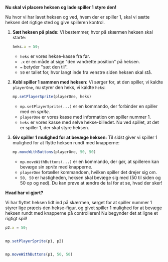 **Nu skal vi placere heksen og lade spiller 1 styre den!**

Nu hvor vi har lavet heksen og ved, hvem der er spiller 1, skal vi sætte heksen det rigtige sted og give spilleren kontrol.

1.  **Sæt heksen på plads:**
    Vi bestemmer, hvor på skærmen heksen skal starte:

    ```javascript
    heks.x = 50;
    ```

    * `heks` er vores hekse-kasse fra før.
    * `.x` er en måde at sige "den vandrette position" på heksen.
    * `=` betyder "sæt den til".
    * `50` er tallet for, hvor langt inde fra venstre siden heksen skal stå.

2.  **Kobl spiller 1 sammen med heksen:**
    Vi sørger for, at den spiller, vi kaldte `playerOne`, nu styrer den heks, vi kaldte `heks`:

    ```javascript
    mp.setPlayerSprite(playerOne, heks)
    ```

    * `mp.setPlayerSprite(...)` er en kommando, der forbinder en spiller med en *sprite*.
    * `playerOne` er vores kasse med information om spiller nummer 1.
    * `heks` er vores kasse med selve hekse-billedet. Nu ved spillet, at det er spiller 1, der skal styre heksen.

3.  **Giv spiller 1 mulighed for at bevæge heksen:**
    Til sidst giver vi spiller 1 mulighed for at flytte heksen rundt med knapperne:

    ```javascript
    mp.moveWithButtons(playerOne, 50, 50)
    ```

    * `mp.moveWithButtons(...)` er en kommando, der gør, at spilleren kan bevæge sin *sprite* med knapperne.
    * `playerOne` fortæller kommandoen, hvilken spiller det drejer sig om.
    * `50, 50` er hastigheden, heksen skal bevæge sig med (50 til siden og 50 op og ned). Du kan prøve at ændre de tal for at se, hvad der sker!

**Hvad har vi gjort?**

Vi har flyttet heksen lidt ind på skærmen, sørget for at spiller nummer 1 styrer lige præcis den hekse-figur, og givet spiller 1 mulighed for at bevæge heksen rundt med knapperne på controlleren! Nu begynder det at ligne et rigtigt spil!

```typescript
p2.x = 50;


mp.setPlayerSprite(p1, p2)


mp.moveWithButtons(p1, 50, 50)
```
